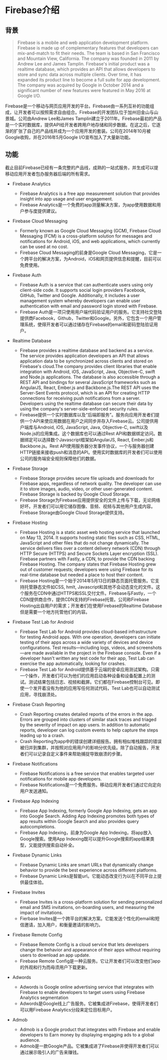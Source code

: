 # Firebase介绍

## 背景

> Firebase is a mobile and web application development platform. Firebase is made up of complementary features that developers can mix-and-match to fit their needs. The team is based in San Francisco and Mountain View, California. The company was founded in 2011 by Andrew Lee and James Tamplin. Firebase's initial product was a realtime database, which provides an API that allows developers to store and sync data across multiple clients. Over time, it has expanded its product line to become a full suite for app development. The company was acquired by Google in October 2014 and a significant number of new features were featured in May 2016 at Google I/O.

Firebase是一个移动与网页应用开发的平台。Firebase由一系列互补的功能组成，让开发者可以按照需求自由组合。Firebase的开发团队位于加州旧金山与山景城。公司由Andrew Lee和James Tamplin建立于2011年。Firebase最初的产品是一个实时数据库，提供API给开发者跨用户地存储和同步数据。在这之后，它逐渐的扩张了自己的产品线并成为一个应用开发的套装。公司在2014年10月被Google收购，并在2016年5月Google I/O宣布加入了大量新功能。

## 功能

截止目前Firebase已经有一条完整的产品线，成熟的一站式服务，并生成可以提移动应用开发者包办服务器后端的所有需求。

- Firebase Analytics
	- Firebase Analytics is a free app measurement solution that provides insight into app usage and user engagement.
	- Firebase Analytics是一个免费的app测量解决方案，为app使用数据和用户参与度提供建议。

- Firebase Cloud Messaging
	- Formerly known as Google Cloud Messaging (GCM), Firebase Cloud Messaging (FCM) is a cross-platform solution for messages and notifications for Android, iOS, and web applications, which currently can be used at no cost.
	- Firebase Cloud Messaging的前身是Google Cloud Messaging，它是一个跨平台的解决方案，为Android，iOS和网页提供信息和提醒，目前可以免费使用。

- Firebase Auth
	- Firebase Auth is a service that can authenticate users using only client-side code. It supports social login providers Facebook, GitHub, Twitter and Google. Additionally, it includes a user management system whereby developers can enable user authentication with email and password login stored with Firebase.
	- Firebase Auth是一项只使用用户端代码验证用户的服务。它支持社交登陆提供商Facebook，Github，Twitter和Google。另外，它包含一个用户管理系统，使得开发者可以通过储存在Firebase的email和密码登陆验证用户。

- Realtime Database
	- Firebase provides a realtime database and backend as a service. The service provides application developers an API that allows application data to be synchronized across clients and stored on Firebase's cloud.The company provides client libraries that enable integration with Android, iOS, JavaScript, Java, Objective-C, swift and Node.js applications. The database is also accessible through a REST API and bindings for several JavaScript frameworks such as AngularJS, React, Ember.js and Backbone.js.The REST API uses the Server-Sent Events protocol, which is an API for creating HTTP connections for receiving push notifications from a server. Developers using the realtime database can secure their data by using the company's server-side-enforced security rules.
	- Firebase提供一个实时数据库以及“后端即服务”。服务向应用开发者们提供一个API来使应用数据在用户之间同步并存入Firebase云。公司提供用户端库与Android, iOS, JavaScript, Java, Objective-C, swift以及Node.js的应用集成。这个数据库也可以通过Rest API和数据绑定访问。数据绑定可以选择数个Javascript框架如AngularJS, React, Ember.js和Backbone.js。Rest API使用服务器分发事件协议，一个与服务器创建HTTP链接来接收push和消息的API。使用实时数据库的开发者们可以使用公司的服务端安全规则保障他们的数据。

- Firebase Storage
	- Firebase Storage provides secure file uploads and downloads for Firebase apps, regardless of network quality. The developer can use it to store images, audio, video, or other user-generated content. Firebase Storage is backed by Google Cloud Storage.
	- Firebase Storage为Firebase应用提供安全的文件上传与下载，无论网络好坏。开发者们可以用它储存图像、音频、视频与其他用户生成内容。Firebase Storage由Google Cloud Storage提供支持。

- Firebase Hosting
	- Firebase Hosting is a static asset web hosting service that launched on May 13, 2014. It supports hosting static files such as CSS, HTML, JavaScript and other files that do not change dynamically. The service delivers files over a content delivery network (CDN) through HTTP Secure (HTTPS) and Secure Sockets Layer encryption (SSL). Firebase partners with Fastly, a CDN, to provide the CDN backing Firebase Hosting. The company states that Firebase Hosting grew out of customer requests; developers were using Firebase for its real-time database but needed a place to host their content.
	- Firebase Hosting是一个始于2014年5月13日的静态页面托管服务。它支持托管静态文件如CSS, hmlt, Javascript和其他不会动态变化的文件。这个服务在CDN中通过HTTPS和SSL交付文件。Firebase与Fastly，一个CDN提供商合作，提供CDN支持的Firebase托管。公司称Firebase Hosting出自用户的需求；开发者们在使用Firebase的Realtime Database但是需要一个地方托管他们的内容。

- Firebase Test Lab for Android
	- Firebase Test Lab for Android provides cloud-based infrastructure for testing Android apps. With one operation, developers can initiate testing of their apps across a wide variety of devices and device configurations. Test results—including logs, videos, and screenshots—are made available in the project in the Firebase console. Even if a developer hasn't written any test code for their app, Test Lab can exercise the app automatically, looking for crashes.
	- Firebase Test Lab for Android提供基于云端的安卓应用测试架构。只需一个操作，开发者们可以为他们的应用启动各种设备和设备配置上的测试。测试结果包括日志、视频和截屏。它们都在Firebase控制台可见。即使一个发开着没有为他的应用写任何测试代码，Test Lab也可以自动测试应用，寻找崩溃处。

- Firebase Crash Reporting
	- Crash Reporting creates detailed reports of the errors in the app. Errors are grouped into clusters of similar stack traces and triaged by the severity of impact on app users. In addition to automatic reports, developer can log custom events to help capture the steps leading up to a crash.
	- Crash Reporting为app中的错误创建详细报告。拥有相似堆栈跟踪的错误被归并到集群，并按照对应用用户的影响分优先级。除了自动报告，开发者们可以记录自定义事件来帮助捕捉导致崩溃的步骤。

- Firebase Notifications
	- Firebase Notifications is a free service that enables targeted user notifications for mobile app developers.
	- Firebase Notifications是一个免费服务。移动应用开发者们通过它向定向用户发送通知。

- Firebase App Indexing
	- Firebase App Indexing, formerly Google App Indexing, gets an app into Google Search. Adding App Indexing promotes both types of app results within Google Search and also provides query autocompletions.
	- Firebase App Indexing，前身为Google App Indexing，将app放入Google搜索。使用App Indexing既可以提升Google搜索的app结果类型，又能提供搜索自动补全。

- Firebase Dynamic Links
	- Firebase Dynamic Links are smart URLs that dynamically change behavior to provide the best experience across different platforms.
	- Firebase Dynamic Links是智能url。它能动态改变行为以在不同平台上提供最佳体验。

- Firebase Invites
	- Firebase Invites is a cross-platform solution for sending personalized email and SMS invitations, on-boarding users, and measuring the impact of invitations.
	- Fierbase Invites是一个跨平台的解决方案。它能发送个性化的email和短信邀请，加入用户，和衡量邀请的影响力。

- Firebase Remote Config
	- Firebase Remote Config is a cloud service that lets developers change the behavior and appearance of their apps without requiring users to download an app update.
	- Firebase Remote Config是一种云服务。它让开发者们可以改变他们app的外观和行为而毋须用户下载更新。

- Adwords
	- Adwords is Google online advertising service that integrates with Firebase to enable developers to target users using Firebase Analytics segmentation
	- Adwords是Google线上广告服务。它被集成进Firebase，使得开发者们可以用Firebase Analytics分段来定位目标用户。


- Admob
	- Admob is a Google product that integrates with Firebase and enable developers to Earn money by displaying engaging ads to a global audience.
	- Admob是一款Google产品。它被集成进了Firebase并使得开发者们可以通过展示吸引人的广告来赚钱。
